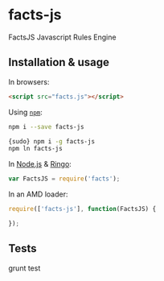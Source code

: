facts-js
========

FactsJS Javascript Rules Engine

## Installation & usage

In browsers:

```html
<script src="facts.js"></script>
```

Using [`npm`](http://npmjs.org/):

```bash
npm i --save facts-js

{sudo} npm i -g facts-js
npm ln facts-js
```

In [Node.js](http://nodejs.org/) & [Ringo](http://ringojs.org/):

```js
var FactsJS = require('facts');
```

In an AMD loader:

```js
require(['facts-js'], function(FactsJS) {

});
```

## Tests

grunt test
